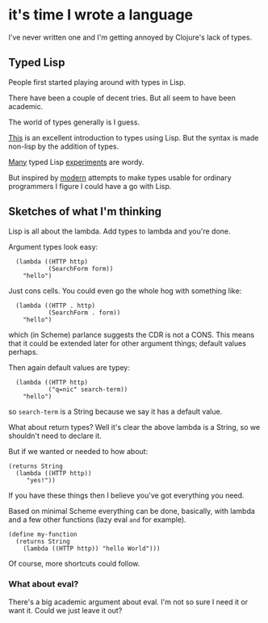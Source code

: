 # it's time I wrote a language

I've never written one and I'm getting annoyed by Clojure's lack of types.


## Typed Lisp

People first started playing around with types in Lisp.

There have been a couple of decent tries. But all seem to have been academic.

The world of types generally is I guess.

[This](http://cs.brown.edu/~sk/Publications/Books/ProgLangs/) is an
excellent introduction to types using Lisp. But the syntax is made
non-lisp by the addition of types.

[Many](http://docs.racket-lang.org/ts-guide/beginning.html) typed Lisp
[experiments](https://github.com/hraberg/Shen.java) are wordy.

But inspired by [modern](https://crystal-lang.org/) attempts to make
types usable for ordinary programmers I figure I could have a go with
Lisp.


## Sketches of what I'm thinking

Lisp is all about the lambda. Add types to lambda and you're done.

Argument types look easy:

```
  (lambda ((HTTP http)
           (SearchForm form))
    "hello")
```

Just cons cells. You could even go the whole hog with something like:

```
  (lambda ((HTTP . http)
           (SearchForm . form))
    "hello")
```

which (in Scheme) parlance suggests the CDR is not a CONS. This means
that it could be extended later for other argument things; default
values perhaps.

Then again default values are typey:

```
  (lambda ((HTTP http)
           ("q=nic" search-term))
    "hello")
```

so `search-term` is a String because we say it has a default value.


What about return types? Well it's clear the above lambda is a String,
so we shouldn't need to declare it.

But if we wanted or needed to how about:

```
(returns String
  (lambda ((HTTP http))
     "yes!"))
```

If you have these things then I believe you've got everything you need. 

Based on minimal Scheme everything can be done, basically, with lambda
and a few other functions (lazy eval `and` for example).


```
(define my-function
  (returns String
    (lambda ((HTTP http)) "hello World")))
```

Of course, more shortcuts could follow.

### What about eval?

There's a big academic argument about eval. I'm not so sure I need it
or want it. Could we just leave it out?
